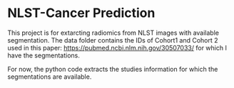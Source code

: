 # NLST-Cancer Prediction


This project is for extarcting radiomics from NLST images with available segmentation. The data folder contains the IDs of Cohort1 and Cohort 2 used in this paper: https://pubmed.ncbi.nlm.nih.gov/30507033/ for which I have the segmentations. 

For now, the python code extracts the studies information for which the segmentations are available.

